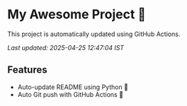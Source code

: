 # My Awesome Project 🚀

This project is automatically updated using GitHub Actions.

_Last updated: 2025-04-25 12:47:04 IST_

## Features
- Auto-update README using Python 🐍
- Auto Git push with GitHub Actions 🤖
